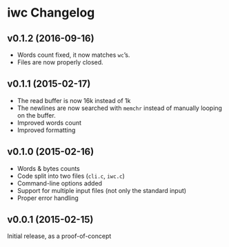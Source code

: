 # iwc Changelog

## v0.1.2 (2016-09-16)

* Words count fixed, it now matches `wc`’s.
* Files are now properly closed.

## v0.1.1 (2015-02-17)

* The read buffer is now 16k instead of 1k
* The newlines are now searched with `memchr` instead of manually looping on
  the buffer.
* Improved words count
* Improved formatting

## v0.1.0 (2015-02-16)

* Words & bytes counts
* Code split into two files (`cli.c`, `iwc.c`)
* Command-line options added
* Support for multiple input files (not only the standard input)
* Proper error handling

## v0.0.1 (2015-02-15)

Initial release, as a proof-of-concept
